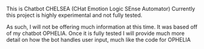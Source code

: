 This is Chatbot CHELSEA (CHat Emotion Logic SEnse Automator)
Currently this project is highly experimental and not fully tested.

As such, I will not be offering much information at this time.
It was based off of my chatbot OPHELIA.
Once it is fully tested I will provide much more detail on how the bot handles user input,
much like the code for OPHELIA
